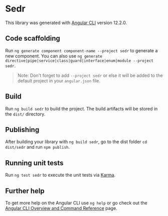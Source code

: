 # Sedr

This library was generated with [Angular CLI](https://github.com/angular/angular-cli) version 12.2.0.

## Code scaffolding

Run `ng generate component component-name --project sedr` to generate a new component. You can also use `ng generate directive|pipe|service|class|guard|interface|enum|module --project sedr`.

> Note: Don't forget to add `--project sedr` or else it will be added to the default project in your `angular.json` file.

## Build

Run `ng build sedr` to build the project. The build artifacts will be stored in the `dist/` directory.

## Publishing

After building your library with `ng build sedr`, go to the dist folder `cd dist/sedr` and run `npm publish`.

## Running unit tests

Run `ng test sedr` to execute the unit tests via [Karma](https://karma-runner.github.io).

## Further help

To get more help on the Angular CLI use `ng help` or go check out the [Angular CLI Overview and Command Reference](https://angular.io/cli) page.

